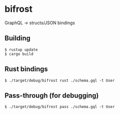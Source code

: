 bifrost
=======

GraphQL -> structs/JSON bindings

## Building

```
$ rustup update
$ cargo build
```


## Rust bindings

```
$ ./target/debug/bifrost rust ./schema.gql -t User
```

## Pass-through (for debugging)

```
$ ./target/debug/bifrost pass ./schema.gql -t User
```
